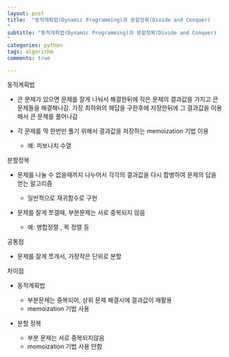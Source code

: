 ```yaml
---
layout: post
title:  "동적계획법(Dynamic Programming)과 분할정복(Divide and Conquer)
"
subtitle: "동적계획법(Dynamic Programming)과 분할정복(Divide and Conquer)
"
categories: python
tags: algorithm
comments: true

---
```


동적계획법
- 큰 문제가 있으면 문제를 잘게 나눠서 해결한뒤에 
작은 문제의 결과값을 가지고 큰 문제들을 해결해나감. 
가장 최하위의 해답을 구한후에 저장한뒤에 
그 결과값을 이용해서 큰 문제를 풀어나감

- 각 문제를 딱 한번만 풀기 위해서 결과값을 저장하는 
   memoization 기법 이용
	- 예: 피보나치 수열	

분할정복
- 문제를 나눌 수 없을때까지 나누어서 각각의 결과값을 다시 합병하여 문제의 답을 얻는 알고리즘
  - 일반적으로 재귀함수로 구현

- 문제를 잘게 쪼갤때, 부분문제는 서로 중복되지 않음
  - 예: 병합정렬 , 퀵  정렬 등

공통점
- 문제를 잘게 쪼개서, 가장작은 단위로 분할

차이점
- 동적계획법
  - 부분문제는 중복되어, 상위 문제 해결시에 결과값이 재활용
  - memoization 기법 사용

- 분할 정복
  - 부분 문제는 서로 중복되지않음
  - momoization 기법 사용 안함

